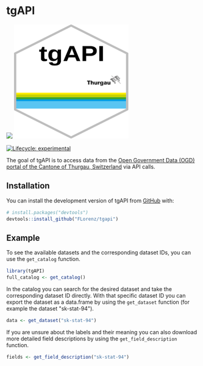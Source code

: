 
# tgAPI

![](https://raw.githubusercontent.com/FLorenz/tgapi/master/sticker/tgapi_icon.png=250x250)
 <img src="https://raw.githubusercontent.com/FLorenz/tgapi/master/sticker/tgapi_icon.png" width="300" height="300">
<!-- badges: start -->
[![Lifecycle: experimental](https://img.shields.io/badge/lifecycle-experimental-orange.svg)](https://lifecycle.r-lib.org/articles/stages.html#experimental)
<!-- badges: end -->

The goal of tgAPI is to access data from the [Open Government Data (OGD) portal of the Cantone of Thurgau, Switzerland](https://data.tg.ch/pages/start/) via API calls.

## Installation

You can install the development version of tgAPI from [GitHub](https://github.com/) with:

``` r
# install.packages("devtools")
devtools::install_github("FLorenz/tgapi")
```

## Example

To see the available datasets and the corresponding dataset IDs, you can use the `get_catalog` function.

``` r
library(tgAPI)
full_catalog <- get_catalog()
```

In the catalog you can search for the desired dataset and take the corresponding dataset ID directly.
With that specific dataset ID you can export the dataset as a data.frame by using the `get_dataset` function (for example the dataset "sk-stat-94").

``` r
data <- get_dataset("sk-stat-94")
```

If you are unsure about the labels and their meaning you can also download more detailed field descriptions by using the `get_field_description` function.

``` r
fields <- get_field_description("sk-stat-94")
```




